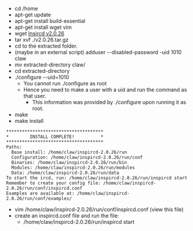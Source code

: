 - cd /home
- apt-get update
- apt-get install build-essential
- apt-get install wget vim
- wget [Insircd v2.0.26](https://github.com/inspircd/inspircd/archive/v2.0.26.tar.gz)
- tar xvf ./v2.0.26.tar.gz
- cd to the extracted folder.
- (maybe in an external script) adduser --disabled-password -uid 1010 claw
- mv extracted-directory claw/
- cd extracted-directory
- ./configure --uid=1010
    * You cannot run ./configure as root
    * Hence you need to make a user with a uid and run the command as that user.
        - This information was provided by ./configure upon running it as root.
- make
- make install

```
*************************************
*        INSTALL COMPLETE!          *
*************************************
Paths:
  Base install: /home/claw/inspircd-2.0.26/run
  Configuration: /home/claw/inspircd-2.0.26/run/conf
  Binaries: /home/claw/inspircd-2.0.26/run/bin
  Modules: /home/claw/inspircd-2.0.26/run/modules
  Data: /home/claw/inspircd-2.0.26/run/data
To start the ircd, run: /home/claw/inspircd-2.0.26/run/inspircd start
Remember to create your config file: /home/claw/inspircd-2.0.26/run/conf/inspircd.conf
Examples are available at: /home/claw/inspircd-2.0.26/run/conf/examples/
```


- vim /home/claw/inspircd-2.0.26/run/conf/inspircd.conf (view this file)
- create an inspircd.conf file and run the file:
    * /home/claw/inspircd-2.0.26/run/inspircd start
    
